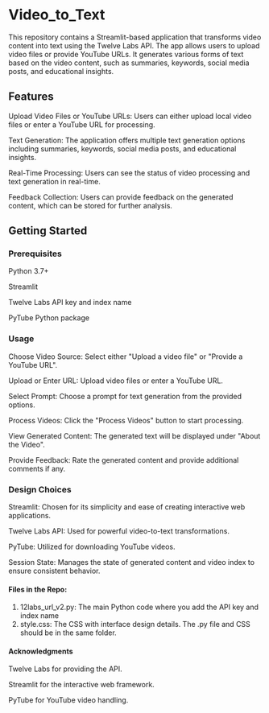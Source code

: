 # Video_to_Text

This repository contains a Streamlit-based application that transforms video content into text using the Twelve Labs API. The app allows users to upload video files or provide YouTube URLs. It generates various forms of text based on the video content, such as summaries, keywords, social media posts, and educational insights.

## Features
Upload Video Files or YouTube URLs: Users can either upload local video files or enter a YouTube URL for processing.

Text Generation: The application offers multiple text generation options including summaries, keywords, social media posts, and educational insights.

Real-Time Processing: Users can see the status of video processing and text generation in real-time.

Feedback Collection: Users can provide feedback on the generated content, which can be stored for further analysis.

## Getting Started
### Prerequisites
Python 3.7+

Streamlit

Twelve Labs API key and index name

PyTube Python package

### Usage
Choose Video Source: Select either "Upload a video file" or "Provide a YouTube URL".

Upload or Enter URL: Upload video files or enter a YouTube URL.

Select Prompt: Choose a prompt for text generation from the provided options.

Process Videos: Click the "Process Videos" button to start processing.

View Generated Content: The generated text will be displayed under "About the Video".

Provide Feedback: Rate the generated content and provide additional comments if any.

### Design Choices
Streamlit: Chosen for its simplicity and ease of creating interactive web applications.

Twelve Labs API: Used for powerful video-to-text transformations.

PyTube: Utilized for downloading YouTube videos.

Session State: Manages the state of generated content and video index to ensure consistent behavior.

#### Files in the Repo:
1. 12labs_url_v2.py: The main Python code where you add the API key and index name
2. style.css: The CSS with interface design details. The .py file and CSS should be in the same folder.

#### Acknowledgments
Twelve Labs for providing the API.

Streamlit for the interactive web framework.

PyTube for YouTube video handling.
